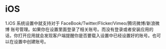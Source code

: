 # iOS

1.iOS 系统设置中就支持对于 FaceBook/Twitter/Flicker/Vimeo/腾讯微博/新浪微博 账号管理。如果你在设置里面登录了相关账号。而没有登录或者安装应用的话，你打开应用就会发现客户端提醒你是否要载入设置中已经设置好的账号。也可以在设置中创建账号。